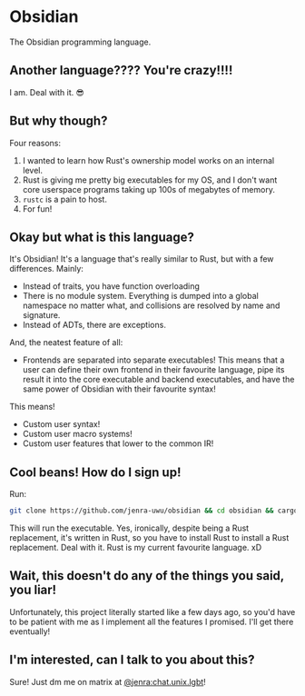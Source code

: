 # Obsidian
The Obsidian programming language.

## Another language???? You're crazy!!!!
I am. Deal with it. :sunglasses:

## But why though?
Four reasons:
1. I wanted to learn how Rust's ownership model works on an internal level.
2. Rust is giving me pretty big executables for my OS, and I don't want core userspace programs taking up 100s of megabytes of memory.
3. `rustc` is a pain to host.
4. For fun!

## Okay but what is this language?
It's Obsidian! It's a language that's really similar to Rust, but with a few differences. Mainly:
 - Instead of traits, you have function overloading
 - There is no module system. Everything is dumped into a global namespace no matter what, and collisions are resolved by name and signature.
 - Instead of ADTs, there are exceptions.
 
And, the neatest feature of all:
 - Frontends are separated into separate executables!
This means that a user can define their own frontend in their favourite language, pipe its result it into the core executable and backend executables, and have the same power of Obsidian with their favourite syntax!

This means!
 - Custom user syntax!
 - Custom user macro systems!
 - Custom user features that lower to the common IR!

## Cool beans! How do I sign up!
Run:
```sh
git clone https://github.com/jenra-uwu/obsidian && cd obsidian && cargo run
```

This will run the executable. Yes, ironically, despite being a Rust replacement, it's written in Rust, so you have to install Rust to install a Rust replacement. Deal with it. Rust is my current favourite language. xD

## Wait, this doesn't do any of the things you said, you liar!
Unfortunately, this project literally started like a few days ago, so you'd have to be patient with me as I implement all the features I promised. I'll get there eventually!

## I'm interested, can I talk to you about this?
Sure! Just dm me on matrix at [@jenra:chat.unix.lgbt](https://matrix.to/#/@jenra:chat.unix.lgbt)!
